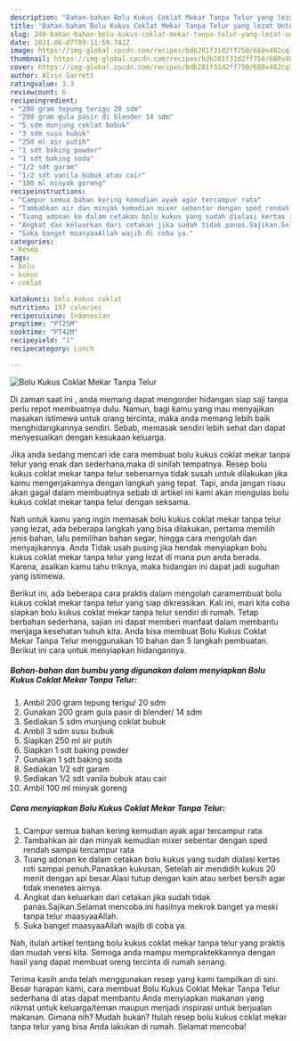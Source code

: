 ```yaml
---
description: "Bahan-bahan Bolu Kukus Coklat Mekar Tanpa Telur yang lezat Untuk Jualan"
title: "Bahan-bahan Bolu Kukus Coklat Mekar Tanpa Telur yang lezat Untuk Jualan"
slug: 240-bahan-bahan-bolu-kukus-coklat-mekar-tanpa-telur-yang-lezat-untuk-jualan
date: 2021-06-07T09:11:50.741Z
image: https://img-global.cpcdn.com/recipes/bdb281f31d2ff750/680x482cq70/bolu-kukus-coklat-mekar-tanpa-telur-foto-resep-utama.jpg
thumbnail: https://img-global.cpcdn.com/recipes/bdb281f31d2ff750/680x482cq70/bolu-kukus-coklat-mekar-tanpa-telur-foto-resep-utama.jpg
cover: https://img-global.cpcdn.com/recipes/bdb281f31d2ff750/680x482cq70/bolu-kukus-coklat-mekar-tanpa-telur-foto-resep-utama.jpg
author: Alvin Garrett
ratingvalue: 3.3
reviewcount: 6
recipeingredient:
- "200 gram tepung terigu 20 sdm"
- "200 gram gula pasir di blender 14 sdm"
- "5 sdm munjung coklat bubuk"
- "3 sdm susu bubuk"
- "250 ml air putih"
- "1 sdt baking powder"
- "1 sdt baking soda"
- "1/2 sdt garam"
- "1/2 sdt vanila bubuk atau cair"
- "100 ml minyak goreng"
recipeinstructions:
- "Campur semua bahan kering kemudian ayak agar tercampur rata"
- "Tambahkan air dan minyak kemudian mixer sebentar dengan sped rendah sampai tercampur rata"
- "Tuang adonan ke dalam cetakan bolu kukus yang sudah dialasi kertas roti sampai penuh.Panaskan kukusan, Setelah air mendidih kukus 20 menit dengan api besar.Alasi tutup dengan kain atau serbet bersih agar tidak menetes airnya."
- "Angkat dan keluarkan dari cetakan jika sudah tidak panas.Sajikan.Selamat mencoba.ini hasilnya mekrok banget ya meski tanpa telur maasyaaAllah."
- "Suka banget maasyaaAllah wajib di coba ya."
categories:
- Resep
tags:
- bolu
- kukus
- coklat

katakunci: bolu kukus coklat 
nutrition: 157 calories
recipecuisine: Indonesian
preptime: "PT25M"
cooktime: "PT42M"
recipeyield: "1"
recipecategory: Lunch

---
```



![Bolu Kukus Coklat Mekar Tanpa Telur](https://img-global.cpcdn.com/recipes/bdb281f31d2ff750/680x482cq70/bolu-kukus-coklat-mekar-tanpa-telur-foto-resep-utama.jpg)

Di zaman  saat ini , anda memang dapat mengorder hidangan siap saji tanpa perlu repot membuatnya dulu. Namun, bagi kamu yang mau menyajikan masakan istimewa untuk orang tercinta, maka anda memang lebih baik menghidangkannya sendiri. Sebab, memasak sendiri lebih sehat dan dapat menyesuaikan dengan kesukaan keluarga.

Jika anda sedang mencari ide cara membuat bolu kukus coklat mekar tanpa telur yang enak dan sederhana,maka di sinilah tempatnya. Resep bolu kukus coklat mekar tanpa telur  sebenarnya tidak susah untuk dilakukan jika kamu mengerjakannya dengan langkah yang tepat. Tapi, anda jangan risau akan gagal dalam membuatnya 
sebab di artikel ini kami akan mengulas bolu kukus coklat mekar tanpa telur dengan seksama.  



Nah untuk kamu yang ingin memasak bolu kukus coklat mekar tanpa telur yang lezat, ada beberapa langkah yang bisa dilakukan, pertama memilih jenis bahan, lalu pemilihan bahan segar, hingga cara mengolah dan menyajikannya. Anda Tidak usah pusing jika hendak menyiapkan bolu kukus coklat mekar tanpa telur yang lezat di mana pun anda berada. Karena, asalkan kamu  tahu triknya, maka hidangan ini dapat jadi suguhan yang istimewa.

Berikut ini, ada beberapa cara praktis  dalam mengolah caramembuat bolu kukus coklat mekar tanpa telur yang siap dikreasikan. Kali ini, mari kita coba siapkan bolu kukus coklat mekar tanpa telur sendiri di rumah. Tetap berbahan sederhana, sajian ini dapat memberi manfaat dalam membantu menjaga kesehatan tubuh kita. Anda bisa membuat Bolu Kukus Coklat Mekar Tanpa Telur menggunakan 10 bahan dan 5 langkah pembuatan. Berikut ini cara untuk menyiapkan hidangannya.

<!--inarticleads1-->

##### Bahan-bahan dan bumbu yang digunakan dalam menyiapkan Bolu Kukus Coklat Mekar Tanpa Telur:

1. Ambil 200 gram tepung terigu/ 20 sdm
1. Gunakan 200 gram gula pasir di blender/ 14 sdm
1. Sediakan 5 sdm munjung coklat bubuk
1. Ambil 3 sdm susu bubuk
1. Siapkan 250 ml air putih
1. Siapkan 1 sdt baking powder
1. Gunakan 1 sdt baking soda
1. Sediakan 1/2 sdt garam
1. Sediakan 1/2 sdt vanila bubuk atau cair
1. Ambil 100 ml minyak goreng




<!--inarticleads2-->

##### Cara menyiapkan Bolu Kukus Coklat Mekar Tanpa Telur:

1. Campur semua bahan kering kemudian ayak agar tercampur rata
1. Tambahkan air dan minyak kemudian mixer sebentar dengan sped rendah sampai tercampur rata
1. Tuang adonan ke dalam cetakan bolu kukus yang sudah dialasi kertas roti sampai penuh.Panaskan kukusan, Setelah air mendidih kukus 20 menit dengan api besar.Alasi tutup dengan kain atau serbet bersih agar tidak menetes airnya.
1. Angkat dan keluarkan dari cetakan jika sudah tidak panas.Sajikan.Selamat mencoba.ini hasilnya mekrok banget ya meski tanpa telur maasyaaAllah.
1. Suka banget maasyaaAllah wajib di coba ya.




Nah, itulah artikel tentang  bolu kukus coklat mekar tanpa telur  yang praktis dan mudah versi kita. Semoga anda mampu mempraktekkannya dengan hasil yang dapat membuat oreng tercinta di rumah senang. 

Terima kasih anda telah menggunakan resep yang kami tampilkan di sini. Besar harapan kami, cara membuat  Bolu Kukus Coklat Mekar Tanpa Telur sederhana di atas dapat membantu Anda menyiapkan makanan yang nikmat untuk keluarga/teman maupun menjadi inspirasi untuk berjualan makanan. Gimana nih? Mudah bukan? Itulah resep bolu kukus coklat mekar tanpa telur yang bisa Anda lakukan di rumah. Selamat mencoba!

